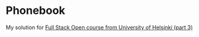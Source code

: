 # Phonebook

My solution for [Full Stack Open course from University of Helsinki (part 3)](https://fullstackopen.com/en/part3)
